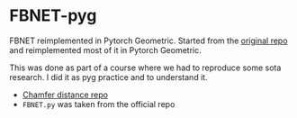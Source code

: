 # FBNET-pyg

FBNET reimplemented in Pytorch Geometric. Started from the [original repo](https://github.com/hikvision-research/3DVision/tree/main/PointCompletion/FBNet) and reimplemented most of it in Pytorch Geometric.

This was done as part of a course where we had to reproduce some sota research. I did it as pyg practice and to understand it.

- [Chamfer distance repo](https://github.com/ThibaultGROUEIX/ChamferDistancePytorch)
- `FBNET.py` was taken from the official repo
